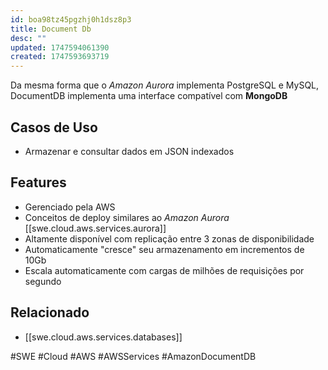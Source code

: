 ```yaml
---
id: boa98tz45pgzhj0h1dsz8p3
title: Document Db
desc: ""
updated: 1747594061390
created: 1747593693719
---
```


Da mesma forma que o _Amazon Aurora_ implementa PostgreSQL e MySQL, DocumentDB implementa uma interface compatível com **MongoDB**

## Casos de Uso

- Armazenar e consultar dados em JSON indexados

## Features

- Gerenciado pela AWS
- Conceitos de deploy similares ao _Amazon Aurora_ [[swe.cloud.aws.services.aurora]]
- Altamente disponível com replicação entre 3 zonas de disponibilidade
- Automaticamente "cresce" seu armazenamento em incrementos de 10Gb
- Escala automaticamente com cargas de milhões de requisições por segundo

## Relacionado

- [[swe.cloud.aws.services.databases]]

#SWE #Cloud #AWS #AWSServices #AmazonDocumentDB

